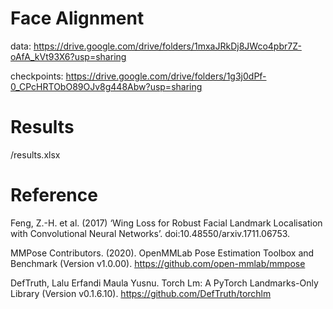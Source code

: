 # Face Alignment

data: https://drive.google.com/drive/folders/1mxaJRkDj8JWco4pbr7Z-oAfA_kVt93X6?usp=sharing

checkpoints: https://drive.google.com/drive/folders/1g3j0dPf-0_CPcHRTObO89OJv8g448Abw?usp=sharing

# Results
/results.xlsx

# Reference
Feng, Z.-H. et al. (2017) ‘Wing Loss for Robust Facial Landmark Localisation with Convolutional Neural Networks’. doi:10.48550/arxiv.1711.06753.

MMPose Contributors. (2020). OpenMMLab Pose Estimation Toolbox and Benchmark (Version v1.0.00). https://github.com/open-mmlab/mmpose

DefTruth, Lalu Erfandi Maula Yusnu. Torch Lm: A PyTorch Landmarks-Only Library (Version v0.1.6.10). https://github.com/DefTruth/torchlm
